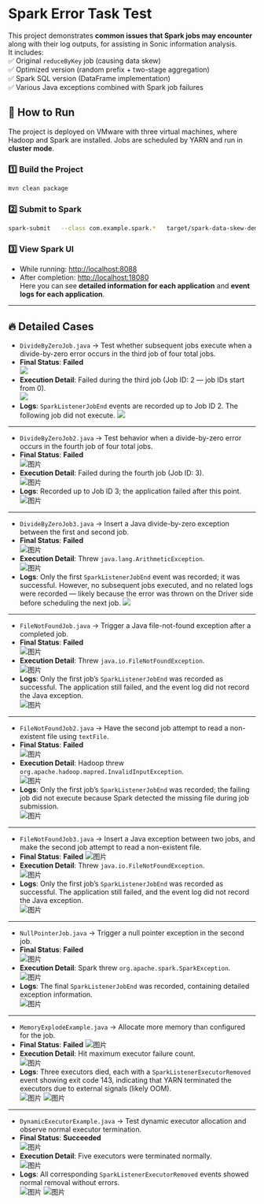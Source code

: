 # Spark Error Task Test

This project demonstrates **common issues that Spark jobs may encounter** along with their log outputs, for assisting in Sonic information analysis.  
It includes:  
✅ Original `reduceByKey` job (causing data skew)  
✅ Optimized version (random prefix + two-stage aggregation)  
✅ Spark SQL version (DataFrame implementation)  
✅ Various Java exceptions combined with Spark job failures

## 🚀 How to Run
The project is deployed on VMware with three virtual machines, where Hadoop and Spark are installed. Jobs are scheduled by YARN and run in **cluster mode**.

### 1️⃣ Build the Project
```bash
mvn clean package
```


### 2️⃣ Submit to Spark
```bash
spark-submit   --class com.example.spark.*   target/spark-data-skew-demo-1.0-SNAPSHOT.jar
```

### 3️⃣ View Spark UI
- While running: [http://localhost:8088](http://localhost:8088)
- After completion: [http://localhost:18080](http://localhost:18080)  
  Here you can see **detailed information for each application** and **event logs for each application**.

---

## 🔥 Detailed Cases 

- `DivideByZeroJob.java` → Test whether subsequent jobs execute when a divide-by-zero error occurs in the third job of four total jobs.
- **Final Status**: **Failed**  
![](images/figure1.png)
- **Execution Detail**: Failed during the third job (Job ID: 2 — job IDs start from 0).  
![](images/figure2.png)
- **Logs**: `SparkListenerJobEnd` events are recorded up to Job ID 2. The following job did not execute.
![](images/figure3.png)
---
- `DivideByZeroJob2.java` → Test behavior when a divide-by-zero error occurs in the fourth job of four total jobs.
- **Final Status**: **Failed**  
  ![图片](images/figure4.png)
- **Execution Detail**: Failed during the fourth job (Job ID: 3).  
  ![图片](images/figure5.png)
- **Logs**: Recorded up to Job ID 3; the application failed after this point.  
  ![图片](images/figure6.png)
---
- `DivideByZeroJob3.java` → Insert a Java divide-by-zero exception between the first and second job.
- **Final Status**: **Failed**  
  ![图片](images/figure7.png)
- **Execution Detail**: Threw `java.lang.ArithmeticException`.  
  ![图片](images/figure8.png)
- **Logs**: Only the first `SparkListenerJobEnd` event was recorded; it was successful. However, no subsequent jobs executed, and no related logs were recorded — likely because the error was thrown on the Driver side before scheduling the next job.
  ![](images/figure9.png)
---
- `FileNotFoundJob.java` → Trigger a Java file-not-found exception after a completed job.
- **Final Status**: **Failed**  
  ![图片](images/figure10.png)
- **Execution Detail**: Threw `java.io.FileNotFoundException`.  
  ![图片](images/figure11.png)
- **Logs**: Only the first job’s `SparkListenerJobEnd` was recorded as successful. The application still failed, and the event log did not record the Java exception.  
  ![图片](images/figure12.png)
---
- `FileNotFoundJob2.java` → Have the second job attempt to read a non-existent file using `textFile`.
- **Final Status**: **Failed**  
  ![图片](images/figure13.png)
- **Execution Detail**: Hadoop threw `org.apache.hadoop.mapred.InvalidInputException`.  
  ![图片](images/figure14.png)
- **Logs**: Only the first job’s `SparkListenerJobEnd` was recorded; the failing job did not execute because Spark detected the missing file during job submission.  
  ![图片](images/figure15.png)
---
- `FileNotFoundJob3.java` → Insert a Java exception between two jobs, and make the second job attempt to read a non-existent file.
- **Final Status**: **Failed**
  ![图片](images/figure16.png)
- **Execution Detail**: Threw `java.io.FileNotFoundException`.  
  ![图片](images/figure17.png)
- **Logs**: Only the first job’s `SparkListenerJobEnd` was recorded as successful. The application still failed, and the event log did not record the Java exception.  
  ![图片](images/figure18.png)
---
- `NullPointerJob.java` → Trigger a null pointer exception in the second job.
- **Final Status**: **Failed**  
  ![图片](images/figure19.png)
- **Execution Detail**: Spark threw `org.apache.spark.SparkException`.    
  ![图片](images/figure20.png)
- **Logs**: The final `SparkListenerJobEnd` was recorded, containing detailed exception information.  
  ![图片](images/figure21.png)
---
- `MemoryExplodeExample.java` → Allocate more memory than configured for the job.
- **Final Status**: **Failed**
  ![图片](images/figure22.png)
- **Execution Detail**: Hit maximum executor failure count.  
  ![图片](images/figure23.png)
- **Logs**: Three executors died, each with a `SparkListenerExecutorRemoved` event showing exit code 143, indicating that YARN terminated the executors due to external signals (likely OOM).  
  ![图片](images/figure24.png)
  ![图片](images/figure25.png)
---
- `DynamicExecutorExample.java` → Test dynamic executor allocation and observe normal executor termination.
- **Final Status**: **Succeeded**  
  ![图片](images/figure26.png)
- **Execution Detail**: Five executors were terminated normally.  
  ![图片](images/figure27.png)
- **Logs**: All corresponding `SparkListenerExecutorRemoved` events showed normal removal without errors.  
  ![图片](images/figure28.png)
  ![图片](images/figure29.png)
